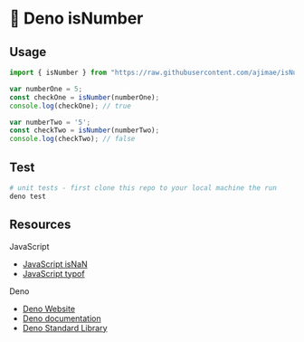 # 🦕 Deno isNumber

## Usage

```typescript
import { isNumber } from "https://raw.githubusercontent.com/ajimae/isNumber/master/mod.ts";

var numberOne = 5;
const checkOne = isNumber(numberOne);
console.log(checkOne); // true

var numberTwo = '5';
const checkTwo = isNumber(numberTwo);
console.log(checkTwo); // false
```

## Test

```bash
# unit tests - first clone this repo to your local machine the run
deno test
```

## Resources

JavaScript
- [JavaScript isNaN](https://developer.mozilla.org/en/docs/Web/JavaScript/Reference/Global_Objects/isNaN)
- [JavaScript typof](https://developer.mozilla.org/en-US/docs/Web/JavaScript/Reference/Operators/typeof)

Deno
- [Deno Website](https://deno.land)
- [Deno documentation](https://doc.deno.land/https/github.com/denoland/deno/releases/latest/download/lib.deno.d.ts)
- [Deno Standard Library](https://deno.land/std)

